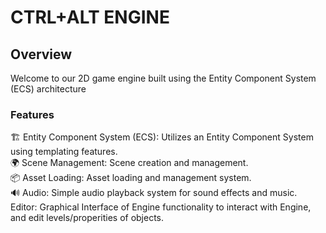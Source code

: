 # CTRL+ALT ENGINE
## Overview
Welcome to our 2D game engine built using the Entity Component System (ECS) architecture
### Features

🏗️ Entity Component System (ECS): Utilizes an Entity Component System using templating features.\
🌍 Scene Management: Scene creation and management.\
📦 Asset Loading: Asset loading and management system.\
🔊 Audio: Simple audio playback system for sound effects and music.
Editor: Graphical Interface of Engine functionality to interact with Engine, and edit levels/properities of objects.

